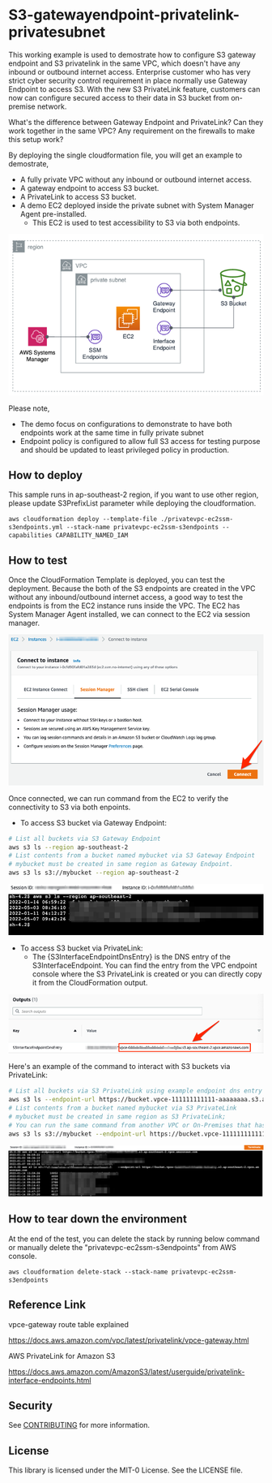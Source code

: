 # S3-gatewayendpoint-privatelink-privatesubnet

This working example is used to demostrate how to configure S3 gateway endpoint and S3 privatelink in the same VPC,  which doesn't have any inbound or outbound internet access.
Enterprise customer who has very strict cyber security control requirement in place normally use Gateway Endpoint to access S3. With the new S3 PrivateLink feature, customers can now can configure secured access to their data in S3 bucket from on-premise network. 

What's the difference between Gateway Endpoint and PrivateLink? Can they work together in the same VPC? Any requirement on the firewalls to make this setup work?

By deploying the single cloudformation file, you will get an example to demostrate, 

* A fully private VPC without any inbound or outbound internet access.
* A gateway endpoint to access S3 bucket.
* A PrivateLink to access S3 bucket.
* A demo EC2 deployed inside the private subnet with System Manager Agent pre-installed.
   * This EC2 is used to test accessibility to S3 via both endpoints.


![S3-gatewayendpoint-privatelink-privatesubnet](images/S3-Endpoints.png)

Please note,

* The demo focus on configurations to demonstrate to have both endpoints work at the same time in fully private subnet
* Endpoint policy is configured to allow full S3 access for testing purpose and should be updated to least privileged policy in production.


## How to deploy 

This sample runs in ap-southeast-2 region, if you want to use other region, please update S3PrefixList parameter while deploying the cloudformation.

```
aws cloudformation deploy --template-file ./privatevpc-ec2ssm-s3endpoints.yml --stack-name privatevpc-ec2ssm-s3endpoints --capabilities CAPABILITY_NAMED_IAM
```

## How to test

Once the CloudFormation Template is deployed, you can test the deployment.
Because the both of the S3 endpoints are created in the VPC without any inbound/outbound internet access, a good way to test the endpoints is from the EC2 instance runs inside the VPC. The EC2 has System Manager Agent installed, we can connect to the EC2 via session manager.

![ConnectToEC2](images/ConnectToEC2.png)

Once connected, we can run command from the EC2 to verify the connectivity to S3 via both enpoints.

* To access S3 bucket via Gateway Endpoint:

```bash
# List all buckets via S3 Gateway Endpoint
aws s3 ls --region ap-southeast-2
# List contents from a bucket named mybucket via S3 Gateway Endpoint
# mybucket must be created in same region as Gateway Endpoint. 
aws s3 ls s3://mybucket --region ap-southeast-2
```
![viaGatewayEndpoint](images/viaGatewayEndpoint.png)

* To access S3 bucket via PrivateLink:
  * The {S3InterfaceEndpointDnsEntry} is the DNS entry of the S3InterfaceEndpoint. You can find the entry from the VPC endpoint console where the S3 PrivateLink is created or you can directly copy it from the CloudFormation output.

![S3InterfaceEndpointDnsEntry](images/S3InterfaceEndpointDnsEntry.png)

Here's an example of the command to interact with S3 buckets via PrivateLink:

```bash
# List all buckets via S3 PrivateLink using example endpoint dns entry
aws s3 ls --endpoint-url https://bucket.vpce-111111111111-aaaaaaaa.s3.ap-southeast-2.vpce.amazonaws.com
# List contents from a bucket named mybucket via S3 PrivateLink 
# mybucket must be created in same region as S3 PrivateLink; 
# You can run the same command from another VPC or On-Premises that has connectivity with current VPC and be able to access the bucket via PrivateLink.
aws s3 ls s3://mybucket --endpoint-url https://bucket.vpce-111111111111-aaaaaaaa.s3.ap-southeast-2.vpce.amazonaws.com

```
![viaPrivateLink.png](images/viaPrivateLink.png)



## How to tear down the environment

At the end of the test, you can delete the stack by running below command or manually delete the "privatevpc-ec2ssm-s3endpoints" from AWS console.

```
aws cloudformation delete-stack --stack-name privatevpc-ec2ssm-s3endpoints
```

## Reference Link

vpce-gateway route table explained
>
https://docs.aws.amazon.com/vpc/latest/privatelink/vpce-gateway.html

AWS PrivateLink for Amazon S3
>
https://docs.aws.amazon.com/AmazonS3/latest/userguide/privatelink-interface-endpoints.html

## Security

See [CONTRIBUTING](CONTRIBUTING.md#security-issue-notifications) for more information.

## License

This library is licensed under the MIT-0 License. See the LICENSE file.
